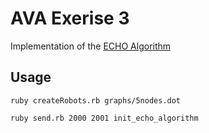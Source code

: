 # AVA Exerise 3
Implementation of the [ECHO Algorithm](http://de.wikipedia.org/wiki/Echo-Algorithmus)

## Usage

	ruby createRobots.rb graphs/5nodes.dot

	ruby send.rb 2000 2001 init_echo_algorithm
